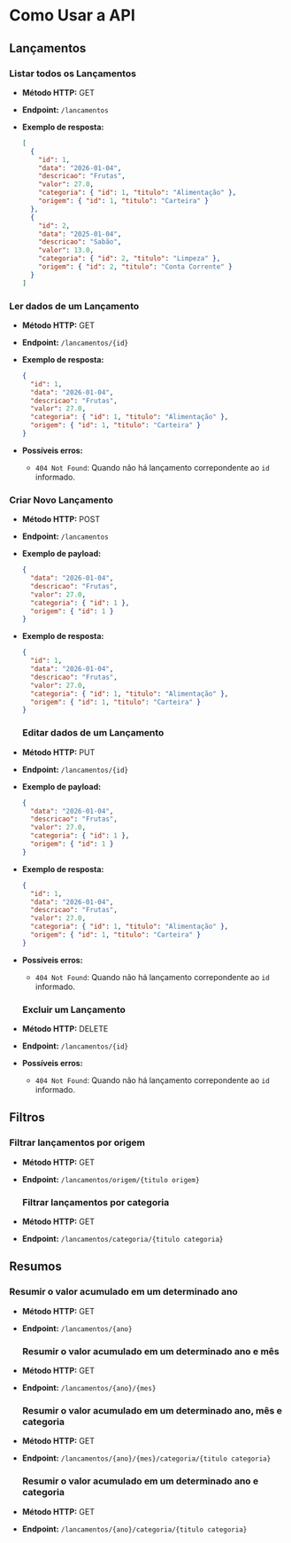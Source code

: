 # Como Usar a API

## Lançamentos

### Listar todos os Lançamentos

- **Método HTTP:** GET
- **Endpoint:** `/lancamentos`

- **Exemplo de resposta:**
  ```json
  [
    {
      "id": 1,
      "data": "2026-01-04",
      "descricao": "Frutas",
      "valor": 27.0,
      "categoria": { "id": 1, "titulo": "Alimentação" },
      "origem": { "id": 1, "titulo": "Carteira" }
    },
    {
      "id": 2,
      "data": "2025-01-04",
      "descricao": "Sabão",
      "valor": 13.0,
      "categoria": { "id": 2, "titulo": "Limpeza" },
      "origem": { "id": 2, "titulo": "Conta Corrente" }
    }
  ]
  ```

### Ler dados de um Lançamento

- **Método HTTP:** GET
- **Endpoint:** `/lancamentos/{id}`

- **Exemplo de resposta:**
  ```json
  {
    "id": 1,
    "data": "2026-01-04",
    "descricao": "Frutas",
    "valor": 27.0,
    "categoria": { "id": 1, "titulo": "Alimentação" },
    "origem": { "id": 1, "titulo": "Carteira" }
  }
  ```
- **Possíveis erros:**
  - `404 Not Found`: Quando não há lançamento correpondente ao `id` informado.

### Criar Novo Lançamento

- **Método HTTP:** POST
- **Endpoint:** `/lancamentos`
- **Exemplo de payload:**
  ```json
  {
    "data": "2026-01-04",
    "descricao": "Frutas",
    "valor": 27.0,
    "categoria": { "id": 1 },
    "origem": { "id": 1 }
  }
  ```
- **Exemplo de resposta:**

  ```json
  {
    "id": 1,
    "data": "2026-01-04",
    "descricao": "Frutas",
    "valor": 27.0,
    "categoria": { "id": 1, "titulo": "Alimentação" },
    "origem": { "id": 1, "titulo": "Carteira" }
  }
  ```

  ### Editar dados de um Lançamento

- **Método HTTP:** PUT
- **Endpoint:** `/lancamentos/{id}`

- **Exemplo de payload:**

  ```json
  {
    "data": "2026-01-04",
    "descricao": "Frutas",
    "valor": 27.0,
    "categoria": { "id": 1 },
    "origem": { "id": 1 }
  }
  ```

- **Exemplo de resposta:**

  ```json
  {
    "id": 1,
    "data": "2026-01-04",
    "descricao": "Frutas",
    "valor": 27.0,
    "categoria": { "id": 1, "titulo": "Alimentação" },
    "origem": { "id": 1, "titulo": "Carteira" }
  }
  ```

- **Possíveis erros:**

  - `404 Not Found`: Quando não há lançamento correpondente ao `id` informado.

  ### Excluir um Lançamento

- **Método HTTP:** DELETE
- **Endpoint:** `/lancamentos/{id}`

- **Possíveis erros:**

  - `404 Not Found`: Quando não há lançamento correpondente ao `id` informado.

 ## Filtros

  ### Filtrar lançamentos por origem

- **Método HTTP:** GET
- **Endpoint:** `/lancamentos/origem/{titulo origem}`

  ### Filtrar lançamentos por categoria

- **Método HTTP:** GET
- **Endpoint:** `/lancamentos/categoria/{titulo categoria}`

## Resumos

  ### Resumir o valor acumulado em um determinado ano

- **Método HTTP:** GET
- **Endpoint:** `/lancamentos/{ano}`

  ### Resumir o valor acumulado em um determinado ano e mês

- **Método HTTP:** GET
- **Endpoint:** `/lancamentos/{ano}/{mes}`

  ### Resumir o valor acumulado em um determinado ano, mês e categoria

- **Método HTTP:** GET
- **Endpoint:** `/lancamentos/{ano}/{mes}/categoria/{titulo categoria}`

  ### Resumir o valor acumulado em um determinado ano e categoria

- **Método HTTP:** GET
- **Endpoint:** `/lancamentos/{ano}/categoria/{titulo categoria}`
